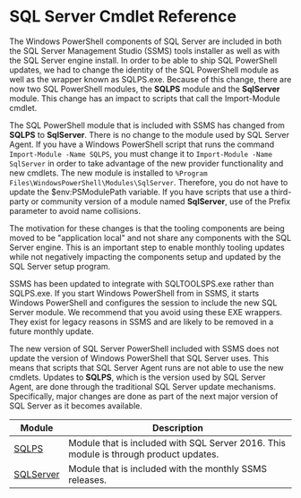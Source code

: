 # SQL Server Cmdlet Reference

The Windows PowerShell components of SQL Server are included in both the SQL Server Management Studio (SSMS) tools installer as well as with the SQL Server engine install. In order to be able to ship SQL PowerShell updates, we had to change the identity of the SQL PowerShell module as well as the wrapper known as SQLPS.exe. Because of this change, there are now two SQL PowerShell modules, the **SQLPS** module and the **SqlServer** module. This change has an impact to scripts that call the Import-Module cmdlet. 

The SQL PowerShell module that is included with SSMS has changed from **SQLPS** to **SqlServer**. There is no change to the module used by SQL Server Agent. If you have a Windows PowerShell script that runs the command `Import-Module -Name SQLPS`, you must change it to `Import-Module -Name SqlServer` in order to take advantage of the new provider functionality and new cmdlets. The new module is installed to `%Program Files\WindowsPowerShell\Modules\SqlServer`. Therefore, you do not have to update the $env:PSModulePath variable. If you have scripts that use a third-party or community version of a module named **SqlServer**, use of the Prefix parameter to avoid name collisions. 

The motivation for these changes is that the tooling components are being moved to be "application local" and not share any components with the SQL Server engine. This is an important step to enable monthly tooling updates while not negatively impacting the components setup and updated by the SQL Server setup program. 

SSMS has been updated to integrate with SQLTOOLSPS.exe rather than SQLPS.exe. If you start Windows PowerShell from in SSMS, it starts Windows PowerShell and configures the session to include the new SQL Server module. We recommend that you avoid using these EXE wrappers. They exist for legacy reasons in SSMS and are likely to be removed in a future monthly update. 

The new version of SQL Server PowerShell included with SSMS does not update the version of Windows PowerShell that SQL Server uses. This means that scripts that SQL Server Agent runs are not able to use the new cmdlets. Updates to **SQLPS**, which is the version used by SQL Server Agent, are done through the traditional SQL Server update mechanisms. Specifically, major changes are done as part of the next major version of SQL Server as it becomes available.

Module | Description
------ | -----------
[SQLPS](https://docs.microsoft.com/en-us/powershell/sqlserver/sqlps/vlatest/sqlps?branch=live) | Module that is included with SQL Server 2016. This module is through product updates.
[SQLServer](https://review.docs.microsoft.com/en-us/powershell/sqlserver/sqlserver-module/vlatest/sqlserver?branch=live)| Module that is included with the monthly SSMS releases. 

